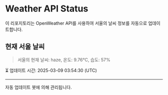 
# Weather API Status

이 리포지토리는 OpenWeather API를 사용하여 서울의 날씨 정보를 자동으로 업데이트합니다.

## 현재 서울 날씨
> 서울의 현재 날씨: haze, 온도: 9.76°C, 습도: 57%

⏳ 업데이트 시간: 2025-03-09 03:54:30 (UTC)

---
자동 업데이트 봇에 의해 관리됩니다.
